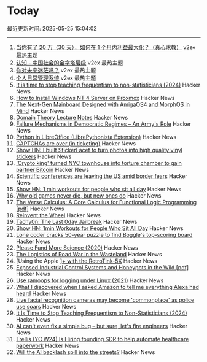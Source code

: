 # Today

最近更新时间: 2025-05-25 15:04:02

--- 
1. [当你有了 20 万（30 天），如何在 1 个月内利益最大化？（真心求教）](https://www.v2ex.com/t/1134130) v2ex 最热主题
2. [认知 - 中国社会的金字塔层级](https://www.v2ex.com/t/1134122) v2ex 最热主题
3. [你对未来迷茫吗？](https://www.v2ex.com/t/1134119) v2ex 最热主题
4. [个人日常管理系统](https://www.v2ex.com/t/1134115) v2ex 最热主题
5. [It is time to stop teaching frequentism to non-statisticians (2024)](https://arxiv.org/abs/1201.2590) Hacker News
6. [How to Install Windows NT 4 Server on Proxmox](https://blog.pipetogrep.org/2025/05/23/how-to-install-windows-nt-4-server-on-proxmox/) Hacker News
7. [The Next-Gen Mainboard Designed with AmigaOS4 and MorphOS in Mind](https://mirari.vitasys.nl/) Hacker News
8. [Domain Theory Lecture Notes](https://liamoc.net/forest/dt-001Y/index.xml) Hacker News
9. [Failure Mechanisms in Democratic Regimes – An Army's Role](https://angrystaffofficer.com/2025/03/02/failure-mechanisms-in-democratic-regimes-an-armys-role/) Hacker News
10. [Python in LibreOffice (LibrePythonista Extension)](https://extensions.libreoffice.org/en/extensions/show/99231) Hacker News
11. [CAPTCHAs are over (in ticketing)](https://behind.pretix.eu/2025/05/23/captchas-are-over/) Hacker News
12. [Show HN: I built StickerFacet to turn photos into high quality vinyl stickers](https://stickerfacet.com) Hacker News
13. ['Crypto king' turned NYC townhouse into torture chamber to gain partner Bitcoin](https://www.nbcnewyork.com/new-york-city/manhattan-crypto-kidnapping-torture-bitcoin-password/6277345/) Hacker News
14. [Scientific conferences are leaving the US amid border fears](https://www.nature.com/articles/d41586-025-01636-5) Hacker News
15. [Show HN: 1 min workouts for people who sit all day](https://shortreps.com) Hacker News
16. [Why old games never die, but new ones do](https://pleromanonx86.wordpress.com/2025/05/06/why-old-games-never-die-but-new-ones-do/) Hacker News
17. [The Verse Calculus: A Core Calculus for Functional Logic Programming [pdf]](https://simon.peytonjones.org/assets/pdfs/verse-March23.pdf) Hacker News
18. [Reinvent the Wheel](https://endler.dev/2025/reinvent-the-wheel/) Hacker News
19. [Tachy0n: The Last 0day Jailbreak](https://blog.siguza.net/tachy0n/) Hacker News
20. [Show HN: 1min Workouts for People Who Sit All Day](https://shortreps.com) Hacker News
21. [Lone coder cracks 50-year puzzle to find Boggle's top-scoring board](https://www.ft.com/content/0ab64ced-1ed1-466d-acd3-78510d10c3a1) Hacker News
22. [Please Fund More Science (2020)](https://blog.samaltman.com/please-fund-more-science) Hacker News
23. [The Logistics of Road War in the Wasteland](https://acoup.blog/2025/05/23/collections-the-logistics-of-road-war-in-the-wasteland/) Hacker News
24. [Using the Apple ][+ with the RetroTink-5X](https://nicole.express/2025/apple-ii-more-like-apple-5x.html) Hacker News
25. [Exposed Industrial Control Systems and Honeypots in the Wild [pdf]](https://gsmaragd.github.io/publications/EuroSP2025-ICS/EuroSP2025-ICS.pdf) Hacker News
26. [Use ramoops for logging under Linux (2021)](https://embear.ch/posts/using-ramoops/) Hacker News
27. [What I discovered when I asked Amazon to tell me everything Alexa had heard](https://www.theguardian.com/technology/2025/may/24/what-i-discovered-when-i-asked-amazon-to-tell-me-everything-alexa-had-heard) Hacker News
28. [Live facial recognition cameras may become 'commonplace' as police use soars](https://www.theguardian.com/technology/2025/may/24/police-live-facial-recognition-cameras-england-and-wales) Hacker News
29. [It Is Time to Stop Teaching Frequentism to Non-Statisticians (2024)](https://arxiv.org/abs/1201.2590) Hacker News
30. [AI can't even fix a simple bug – but sure, let's fire engineers](https://nmn.gl/blog/ai-scam) Hacker News
31. [Trellis (YC W24) Is Hiring founding SDR to help automate healthcare paperwork](https://www.ycombinator.com/companies/trellis/jobs/7Ru1X1P-founding-sdr) Hacker News
32. [Will the AI backlash spill into the streets?](https://gabrielweinberg.com/p/will-the-ai-backlash-spill-into-the) Hacker News
